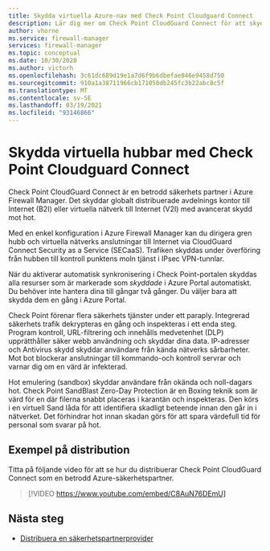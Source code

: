 ```yaml
---
title: Skydda virtuella Azure-nav med Check Point Cloudguard Connect
description: Lär dig mer om Check Point CloudGuard Connect för att skydda virtuella Azure-nav
author: vhorne
ms.service: firewall-manager
services: firewall-manager
ms.topic: conceptual
ms.date: 10/30/2020
ms.author: victorh
ms.openlocfilehash: 3c61dc689d19e1a7d6f9b6dbefae846e9458d750
ms.sourcegitcommit: 910a1a38711966cb171050db245fc3b22abc8c5f
ms.translationtype: MT
ms.contentlocale: sv-SE
ms.lasthandoff: 03/19/2021
ms.locfileid: "93146866"
---
```

# <a name="secure-virtual-hubs-using-check-point-cloudguard-connect"></a>Skydda virtuella hubbar med Check Point Cloudguard Connect

Check Point CloudGuard Connect är en betrodd säkerhets partner i Azure Firewall Manager. Det skyddar globalt distribuerade avdelnings kontor till Internet (B2I) eller virtuella nätverk till Internet (V2I) med avancerat skydd mot hot. 

Med en enkel konfiguration i Azure Firewall Manager kan du dirigera gren hubb och virtuella nätverks anslutningar till Internet via CloudGuard Connect Security as a Service (SECaaS). Trafiken skyddas under överföring från hubben till kontroll punktens moln tjänst i IPsec VPN-tunnlar.

När du aktiverar automatisk synkronisering i Check Point-portalen skyddas alla resurser som är markerade som *skyddade* i Azure Portal automatiskt. Du behöver inte hantera dina till gångar två gånger. Du väljer bara att skydda dem en gång i Azure Portal.

Check Point förenar flera säkerhets tjänster under ett paraply. Integrerad säkerhets trafik dekrypteras en gång och inspekteras i ett enda steg. Program kontroll, URL-filtrering och innehålls medvetenhet (DLP) upprätthåller säker webb användning och skyddar dina data. IP-adresser och Antivirus skydd skyddar användare från kända nätverks sårbarheter. Mot bot blockerar anslutningar till kommando-och kontroll servrar och varnar dig om en värd är infekterad.

Hot emulering (sandbox) skyddar användare från okända och noll-dagars hot. Check Point SandBlast Zero-Day Protection är en Boxing teknik som är värd för en där filerna snabbt placeras i karantän och inspekteras. Den körs i en virtuell Sand låda för att identifiera skadligt beteende innan den går in i nätverket. Det förhindrar hot innan skadan görs för att spara värdefull tid för personal som svarar på hot. 

## <a name="deployment-example"></a>Exempel på distribution

Titta på följande video för att se hur du distribuerar Check Point CloudGuard Connect som en betrodd Azure-säkerhetspartner.

> [!VIDEO https://www.youtube.com/embed/C8AuN76DEmU]

## <a name="next-steps"></a>Nästa steg

- [Distribuera en säkerhetspartnerprovider](deploy-trusted-security-partner.md)